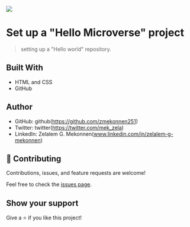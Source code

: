 ![](https://img.shields.io/badge/Microverse-blueviolet)

# Set up a "Hello Microverse" project

> setting up a "Hello world" repository.


## Built With

- HTML and CSS
- GitHub



## Author

- GitHub: github(https://github.com/zmekonnen251)
- Twitter: twitter(https://twitter.com/mek_zela)
- LinkedIn: Zelalem G. Mekonnen(www.linkedin.com/in/zelalem-g-mekonnen)


## 🤝 Contributing

Contributions, issues, and feature requests are welcome!

Feel free to check the [issues page](../../issues/).

## Show your support

Give a ⭐️ if you like this project!


